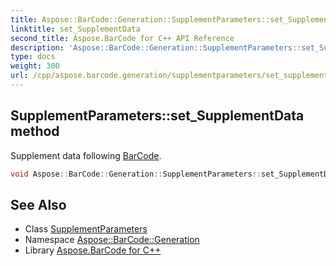 ```yaml
---
title: Aspose::BarCode::Generation::SupplementParameters::set_SupplementData method
linktitle: set_SupplementData
second_title: Aspose.BarCode for C++ API Reference
description: 'Aspose::BarCode::Generation::SupplementParameters::set_SupplementData method. Supplement data following BarCode in C++.'
type: docs
weight: 300
url: /cpp/aspose.barcode.generation/supplementparameters/set_supplementdata/
---
```

## SupplementParameters::set_SupplementData method


Supplement data following [BarCode](../../../aspose.barcode/).

```cpp
void Aspose::BarCode::Generation::SupplementParameters::set_SupplementData(System::String value)
```

## See Also

* Class [SupplementParameters](../)
* Namespace [Aspose::BarCode::Generation](../../)
* Library [Aspose.BarCode for C++](../../../)
